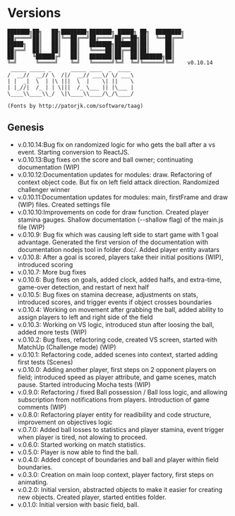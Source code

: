 Versions
========
```
███████╗██╗   ██╗████████╗███████╗ █████╗ ██╗  ████████╗
██╔════╝██║   ██║╚══██╔══╝██╔════╝██╔══██╗██║  ╚══██╔══╝
█████╗  ██║   ██║   ██║   ███████╗███████║██║     ██║   
██╔══╝  ██║   ██║   ██║   ╚════██║██╔══██║██║     ██║   
██║     ╚██████╔╝   ██║   ███████║██║  ██║███████╗██║   
╚═╝      ╚═════╝    ╚═╝   ╚══════╝╚═╝  ╚═╝╚══════╝╚═╝    v0.10.14                                                        
 _____ _____ _      _____ ____  _  ____ 
/  __//  __// \  /|/  __// ___\/ \/ ___\
| |  _|  \  | |\ |||  \  |    \| ||    \
| |_//|  /_ | | \|||  /_ \___ || |\___ |
\____\\____\\_/  \|\____\\____/\_/\____/
                                        
(Fonts by http://patorjk.com/software/taag)
```                                                                                        
Genesis
-------
- v.0.10.14:Bug fix on randomized logic for who gets the ball after a vs event. Starting conversion to ReactJS. 
- v.0.10.13:Bug fixes on the score and ball owner; continuating documentation (WIP)
- v.0.10.12:Documentation updates for modules: draw. Refactoring of context object code. But fix on left field attack direction. Randomized challenger winner
- v.0.10.11:Documentation updates for modules: main, firstFrame and draw (WIP) files. Created settings file
- v.0.10.10:Improvements on code for draw function. Created player stamina gauges. Shallow documentation (--shallow flag) of the main.js file (WIP)
- v.0.10.9: Bug fix which was causing left side to start game with 1 goal advantage. Generated the first version of the documentation with documentation nodejs tool in folder doc/. Added player entity avatars
- v.0.10.8: After a goal is scored, players take their initial positions (WIP), introduced scoring
- v.0.10.7: More bug fixes
- v.0.10.6: Bug fixes on goals, added clock, added halfs, and extra-time, game-over detection, and restart of next half
- v.0.10.5: Bug fixes on stamina decrease, adjustments on stats, introduced scores, and trigger events if object crosses boundaries
- v.0.10.4: Working on movement after grabbing the ball, added ability to assign players to left and right side of the field
- v.0.10.3: Working on VS logic, introduced stun after loosing the ball, added more tests (WIP)
- v.0.10.2: Bug fixes, refactoring code, created VS screen, started with MatchUp (Challenge mode) (WIP)
- v.0.10.1: Refactoring code, added scenes into context, started adding first tests (Scenes)
- v.0.10.0: Adding another player, first steps on 2 opponent players on field; introduced speed as player attribute, and game scenes, match pause. Started introducing Mocha tests (WIP)
- v.0.9.0: Refactoring / fixed Ball possession / Ball loss logic, and allowing subscription from notifications from players. Introduction of game comments (WIP)
- v.0.8.0: Refactoring player entity for readibility and code structure, improvement on objectives logic 
- v.0.7.0: Added ball losses to statistics and player stamina, event trigger when player is tired, not alowing to proceed.
- v.0.6.0: Started working on match statistics.
- v.0.5.0: Player is now able to find the ball. 
- v.0.4.0: Added concept of boundaries and ball and player within field boundaries.
- v.0.3.0: Creation on main loop context, player factory, first steps on animating.
- v.0.2.0: Initial version, abstracted objects to make it easier for creating new objects. Created player, started entities folder.
- v.0.1.0: Initial version with basic field, ball.
